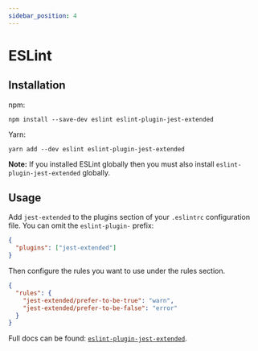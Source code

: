 ```yaml
---
sidebar_position: 4
---
```


# ESLint

## Installation

npm:

```
npm install --save-dev eslint eslint-plugin-jest-extended
```

Yarn:

```
yarn add --dev eslint eslint-plugin-jest-extended
```

**Note:** If you installed ESLint globally then you must also install `eslint-plugin-jest-extended` globally.

## Usage

Add `jest-extended` to the plugins section of your `.eslintrc` configuration file. You can omit the `eslint-plugin-` prefix:

```json
{
  "plugins": ["jest-extended"]
}
```

Then configure the rules you want to use under the rules section.

```json
{
  "rules": {
    "jest-extended/prefer-to-be-true": "warn",
    "jest-extended/prefer-to-be-false": "error"
  }
}
```

Full docs can be found: [`eslint-plugin-jest-extended`](https://github.com/jest-community/eslint-plugin-jest-extended).
